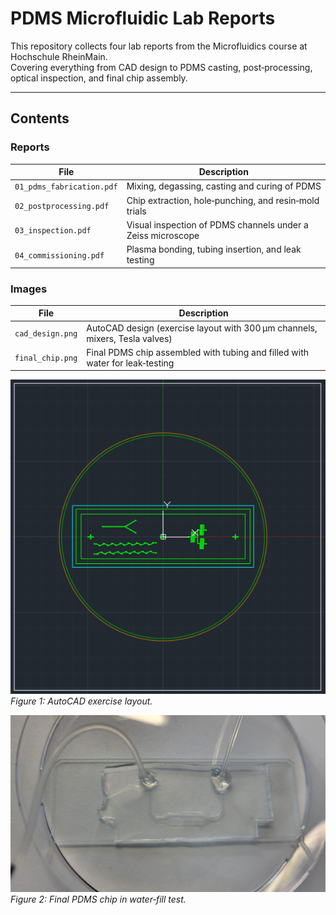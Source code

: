# PDMS Microfluidic Lab Reports

This repository collects four lab reports from the Microfluidics course at Hochschule RheinMain.  
Covering everything from CAD design to PDMS casting, post‑processing, optical inspection, and final chip assembly.

---

## Contents

### Reports
| File                         | Description                                                    |
|------------------------------|----------------------------------------------------------------|
| `01_pdms_fabrication.pdf`    | Mixing, degassing, casting and curing of PDMS                  |
| `02_postprocessing.pdf`      | Chip extraction, hole‑punching, and resin‑mold trials          |
| `03_inspection.pdf`          | Visual inspection of PDMS channels under a Zeiss microscope    |
| `04_commissioning.pdf`       | Plasma bonding, tubing insertion, and leak testing             |

### Images
| File               | Description                                                                     |
|--------------------|---------------------------------------------------------------------------------|
| `cad_design.png`   | AutoCAD design (exercise layout with 300 µm channels, mixers, Tesla valves)     |
| `final_chip.png`   | Final PDMS chip assembled with tubing and filled with water for leak‑testing    |

![AutoCAD Design](cad_design.png)  
*Figure 1: AutoCAD exercise layout.*

![Assembled Chip](final_chip.jpg)  
*Figure 2: Final PDMS chip in water‑fill test.*
